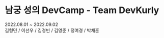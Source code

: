 #   남궁 성의 DevCamp - Team DevKurly <br>
2022.08.01 ~ 2022.09.02 <br>
김형민 / 이선우 / 김경빈 / 김영준 / 정여경 / 박채훈 
